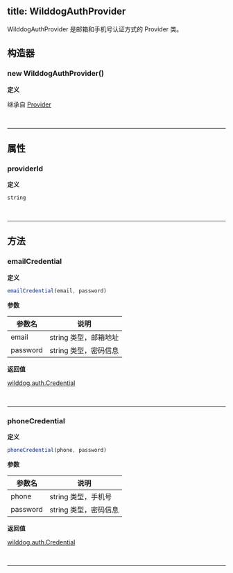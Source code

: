 
title: WilddogAuthProvider
---

WilddogAuthProvider 是邮箱和手机号认证方式的 Provider 类。

## 构造器
### new WilddogAuthProvider()

**定义**

继承自 [Provider](/auth/Web/api/Provider.html)

</br>

------


## 属性

### providerId

**定义**

```js
string
```
</br>

------

## 方法

### emailCredential

**定义**

```js
emailCredential(email, password)
```

**参数**

| 参数名      | 说明             |
| -------- | -------------- |
| email    | string 类型，邮箱地址 |
| password | string 类型，密码信息 |

**返回值**

[wilddog.auth.Credential](/auth/Web/api/Credential.html)

</br>

------

### phoneCredential

**定义**

```js
phoneCredential(phone, password)
```

**参数**

| 参数名      | 说明             |
| -------- | -------------- |
| phone    | string 类型，手机号 |
| password | string 类型，密码信息 |

**返回值**

[wilddog.auth.Credential](/auth/Web/api/Credential.html)

</br>

------